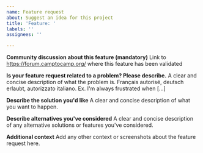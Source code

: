 ```yaml
---
name: Feature request
about: Suggest an idea for this project
title: 'Feature: '
labels: ''
assignees: ''

---
```


**Community discussion about this feature (mandatory)**
Link to https://forum.camptocamp.org/ where this feature has been validated

**Is your feature request related to a problem? Please describe.**
A clear and concise description of what the problem is. Français autorisé, deutsch erlaubt, autorizzato italiano.
Ex. I'm always frustrated when [...]

**Describe the solution you'd like**
A clear and concise description of what you want to happen.

**Describe alternatives you've considered**
A clear and concise description of any alternative solutions or features you've considered.

**Additional context**
Add any other context or screenshots about the feature request here.
